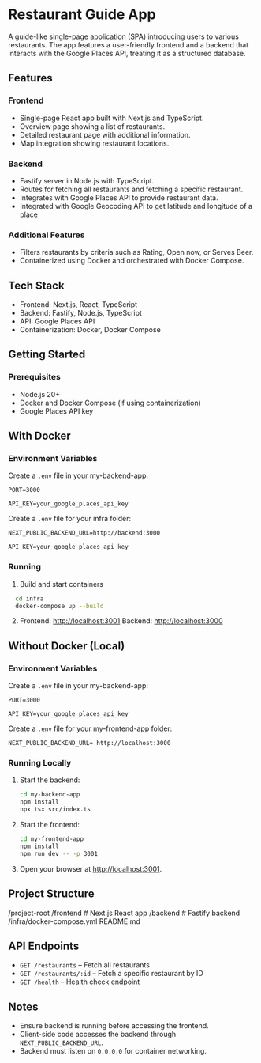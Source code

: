 # Restaurant Guide App

A guide-like single-page application (SPA) introducing users to various restaurants. The app features a user-friendly frontend and a backend that interacts with the Google Places API, treating it as a structured database.

## Features

### Frontend

- Single-page React app built with Next.js and TypeScript.
- Overview page showing a list of restaurants.
- Detailed restaurant page with additional information.
- Map integration showing restaurant locations.

### Backend

- Fastify server in Node.js with TypeScript.
- Routes for fetching all restaurants and fetching a specific restaurant.
- Integrates with Google Places API to provide restaurant data.
- Integrated with Google Geocoding API to get latitude and longitude of a place

### Additional Features

- Filters restaurants by criteria such as Rating, Open now, or Serves Beer.
- Containerized using Docker and orchestrated with Docker Compose.

## Tech Stack

- Frontend: Next.js, React, TypeScript
- Backend: Fastify, Node.js, TypeScript
- API: Google Places API
- Containerization: Docker, Docker Compose

## Getting Started

### Prerequisites

- Node.js 20+
- Docker and Docker Compose (if using containerization)
- Google Places API key

## With Docker

### Environment Variables

Create a `.env` file in your my-backend-app:

`PORT=3000`

`API_KEY=your_google_places_api_key`

Create a `.env` file for your infra folder:

`NEXT_PUBLIC_BACKEND_URL=http://backend:3000`

`API_KEY=your_google_places_api_key`

### Running

1. Build and start containers

```bash
  cd infra
  docker-compose up --build
```

2. Frontend: [http://localhost:3001](http://localhost:3001)
   Backend: [http://localhost:3000](http://localhost:3000)

## Without Docker (Local)

### Environment Variables

Create a `.env` file in your my-backend-app:

`PORT=3000`

`API_KEY=your_google_places_api_key`

Create a `.env` file for your my-frontend-app folder:

`NEXT_PUBLIC_BACKEND_URL= http://localhost:3000`

### Running Locally

1. Start the backend:

   ```bash
   cd my-backend-app
   npm install
   npx tsx src/index.ts
   ```

2. Start the frontend:

   ```bash
   cd my-frontend-app
   npm install
   npm run dev -- -p 3001
   ```

3. Open your browser at [http://localhost:3001](http://localhost:3001).

## Project Structure

/project-root
/frontend # Next.js React app
/backend # Fastify backend
/infra/docker-compose.yml
README.md

## API Endpoints

- `GET /restaurants` – Fetch all restaurants
- `GET /restaurants/:id` – Fetch a specific restaurant by ID
- `GET /health` – Health check endpoint

## Notes

- Ensure backend is running before accessing the frontend.
- Client-side code accesses the backend through `NEXT_PUBLIC_BACKEND_URL`.
- Backend must listen on `0.0.0.0` for container networking.
